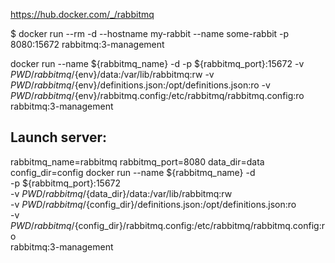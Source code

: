 

https://hub.docker.com/_/rabbitmq


$ docker run --rm -d --hostname my-rabbit --name some-rabbit -p 8080:15672 rabbitmq:3-management



docker run --name ${rabbitmq_name} -d -p ${rabbitmq_port}:15672 -v $PWD/rabbitmq/${env}/data:/var/lib/rabbitmq:rw -v $PWD/rabbitmq/${env}/definitions.json:/opt/definitions.json:ro -v $PWD/rabbitmq/${env}/rabbitmq.config:/etc/rabbitmq/rabbitmq.config:ro rabbitmq:3-management

Launch server:
----------------------------

rabbitmq_name=rabbitmq
rabbitmq_port=8080
data_dir=data
config_dir=config
docker run --name ${rabbitmq_name} -d \
    -p ${rabbitmq_port}:15672 \
    -v $PWD/rabbitmq/${data_dir}/data:/var/lib/rabbitmq:rw \
    -v $PWD/rabbitmq/${config_dir}/definitions.json:/opt/definitions.json:ro \
    -v $PWD/rabbitmq/${config_dir}/rabbitmq.config:/etc/rabbitmq/rabbitmq.config:ro \
    rabbitmq:3-management
